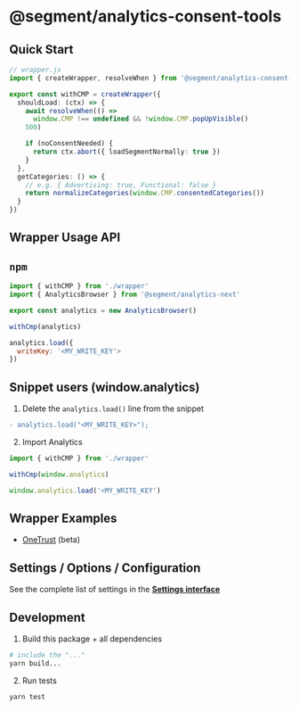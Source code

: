 # @segment/analytics-consent-tools



## Quick Start
```ts
// wrapper.js
import { createWrapper, resolveWhen } from '@segment/analytics-consent-tools'

export const withCMP = createWrapper({
  shouldLoad: (ctx) => {
    await resolveWhen(() => 
      window.CMP !== undefined && !window.CMP.popUpVisible()
    500)

    if (noConsentNeeded) {
      return ctx.abort({ loadSegmentNormally: true })
    }
  },
  getCategories: () => { 
    // e.g. { Advertising: true, Functional: false }
    return normalizeCategories(window.CMP.consentedCategories()) 
  }
})
```


## Wrapper Usage API
## `npm`
```js
import { withCMP } from './wrapper'
import { AnalyticsBrowser } from '@segment/analytics-next'

export const analytics = new AnalyticsBrowser()

withCmp(analytics)

analytics.load({
  writeKey: '<MY_WRITE_KEY'>
})

```

## Snippet users (window.analytics)
1. Delete the `analytics.load()` line from the snippet

```diff
- analytics.load("<MY_WRITE_KEY>");
```

2. Import Analytics
```js
import { withCMP } from './wrapper'

withCmp(window.analytics)

window.analytics.load('<MY_WRITE_KEY')
```

## Wrapper Examples
- [OneTrust](../consent-wrapper-onetrust) (beta)

## Settings / Options / Configuration
See the complete list of settings in the **[Settings interface](src/types/settings.ts)**

## Development
1. Build this package + all dependencies
```sh
# include the "..."
yarn build... 
```

2. Run tests
```
yarn test
```


